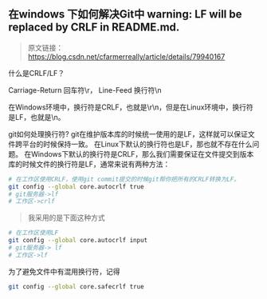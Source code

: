 ## 在windows 下如何解决Git中 warning: LF will be replaced by CRLF in README.md.

> 原文链接：   https://blog.csdn.net/cfarmerreally/article/details/79940167 

什么是CRLF/LF？

Carriage-Return 回车符\r， Line-Feed 换行符\n

在Windows环境中，换行符是CRLF，也就是\r\n，但是在Linux环境中，换行符是LF，也就是\n。

git如何处理换行符?
git在维护版本库的时候统一使用的是LF，这样就可以保证文件跨平台的时候保持一致。
在Linux下默认的换行符也是LF，那也就不存在什么问题。
在Windows下默认的换行符是CRLF，那么我们需要保证在文件提交到版本库的时候文件的换行符是LF，通常来说有两种方法：

```bash
# 在工作区使用CRLF，使用git commit提交的时候git帮你把所有的CRLF转换为LF。
git config --global core.autocrlf true
# git服务器->lf
# 工作区->crlf
```

> 我采用的是下面这种方式

```bash
# 在工作区使用LF
git config --global core.autocrlf input
# git服务器-> lf
# 工作区->lf
```

为了避免文件中有混用换行符，记得

```bash
git config --global core.safecrlf true
```

